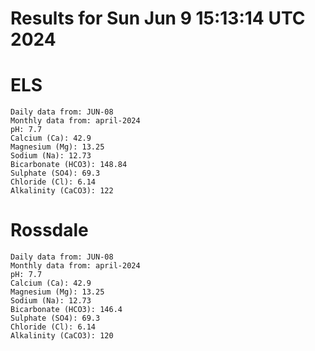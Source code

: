 # Results for Sun Jun  9 15:13:14 UTC 2024
# ELS
```
Daily data from: JUN-08
Monthly data from: april-2024
pH: 7.7
Calcium (Ca): 42.9
Magnesium (Mg): 13.25
Sodium (Na): 12.73
Bicarbonate (HCO3): 148.84
Sulphate (SO4): 69.3
Chloride (Cl): 6.14
Alkalinity (CaCO3): 122
```
# Rossdale
```
Daily data from: JUN-08
Monthly data from: april-2024
pH: 7.7
Calcium (Ca): 42.9
Magnesium (Mg): 13.25
Sodium (Na): 12.73
Bicarbonate (HCO3): 146.4
Sulphate (SO4): 69.3
Chloride (Cl): 6.14
Alkalinity (CaCO3): 120
```
